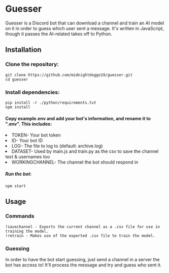 # Guesser
Guesser is a Discord bot that can download a channel and train an AI model on it in order to guess which user sent a message. It's written in JavaScript, though it passes the AI-related takes off to Python.

## Installation

### Clone the repository:

    git clone https://github.com/midnightdoggo19/guesser.git
    cd guesser

### Install dependencies:

    pip install -r ./python/requirements.txt
    npm install

#### Copy example.env and add your bot's information, and rename it to ".env". This includes:
<li>TOKEN- Your bot token</li>
<li>ID- Your bot ID</li>
<li>LOG- The file to log to (default: archive.log)</li>
<li>DATASET- Used by main.js and train.py as the csv to save the channel text & usernames too</li>
<li>WORKINGCHANNEL- The channel the bot should respond in</li>

##### Run the bot:

    npm start

## Usage
### Commands
    !savechannel - Exports the current channel as a .csv file for use in training the model.
    !retrain - Makes use of the exported .csv file to train the model.

### Guessing
In order to have the bot start guessing, just send a channel in a server the bot has access to! It'll process the message and try and guess who sent it.
